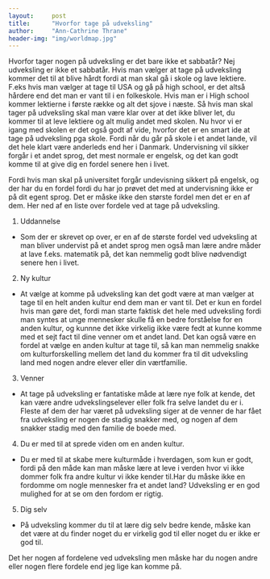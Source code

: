 ```yaml
---
layout:     post
title:      "Hvorfor tage på udveksling"
author:     "Ann-Cathrine Thrane"
header-img: "img/worldmap.jpg"
---
```

Hvorfor tager nogen på udveksling er det bare ikke et sabbatår? Nej udveksling er ikke et sabbatår.
Hvis man vælger at tage på udveksling kommer det til at blive hårdt fordi at man skal gå i skole og lave lektiere.
F.eks  hvis man vælger at tage til USA og gå på high school, er det altså hårdere end det man er vant til i en folkeskole.
Hvis man er i High school kommer lektierne i første række og alt det sjove i næste. 
Så hvis man skal tager på udveksling skal man være klar over at det ikke bliver let, du kommer til at leve lektiere og alt mulig andet med skolen.
Nu hvor vi er igang med skolen er det også godt af vide, hvorfor det er en smart ide at tage på udveksling pga skole. 
Fordi når du går på skole i et andet lande, vil det hele klart være anderleds end her i Danmark. 
Undervisning vil sikker forgår i et andet sprog, det mest normale er engelsk, og det kan godt komme til at give dig en fordel senere hen i livet. 

Fordi hvis man skal på universitet forgår undevisning sikkert på engelsk, og der har du en fordel fordi du har jo prøvet det med at undervisning ikke er på dit egent sprog. Det er måske ikke den største fordel men det er en af dem.
Her ned af en liste over fordele ved at tage på udveksling.

1. Uddannelse
- Som der er skrevet op over, er en af de største fordel ved udveksling at man bliver undervist på et andet sprog men også man lære andre måder at lave f.eks. matematik på, det kan nemmelig godt blive nødvendigt senere hen i livet.
2. Ny kultur 
- At vælge at komme på udveksling kan det godt være at man vælger at tage til en helt anden kultur end dem man er vant til. Det er kun en fordel hvis man gøre det, fordi man starte faktisk det hele
med udveksling fordi man syntes at unge mennesker skulle få en bedre forståelse for en anden kultur, og kunnne det ikke virkelig ikke være fedt at kunne komme med et sejt fact til dine venner om et andet land. Det kan også være en fordel at vælge en
anden kultur at tage til, så kan man nemmelig snakke om kulturforskelling mellem det land du kommer fra til dit udveksling land med
 nogen andre elever eller din værtfamilie. 
3. Venner 
- At tage på udveksling er fantatiske måde at lære nye folk at kende, det kan være andre udvekslingselever eller folk fra selve landet du er i. Fleste af dem der har været på udveksling siger at de venner de har fået fra udveksling er nogen de stadig snakker med, og nogen af dem snakker stadig med den familie de boede med. 
4. Du er med til at sprede viden om en anden kultur.
- Du er med til at skabe mere kulturmåde i hverdagen, som kun er godt, fordi på den måde kan man måske lære at leve i verden hvor vi ikke dommer folk fra andre kultur vi ikke kender til.Har du måske ikke en fordomme om nogle mennesker fra et andet land? Udveksling er en god mulighed for at se om den fordom er rigtig.        
5. Dig selv
- På udveksling kommer du til at lære dig selv bedre kende, måske kan det være at du finder noget du er virkelig god til eller noget du er ikke er god til. 

Det her nogen af fordelene ved udveksling men måske har du nogen andre eller nogen flere fordele end jeg lige kan komme på. 
